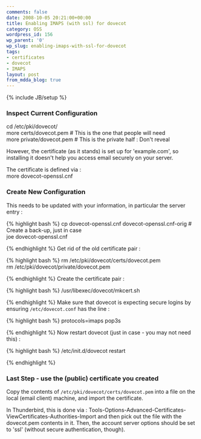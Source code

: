 ```yaml
---
comments: false
date: 2008-10-05 20:21:00+00:00
title: Enabling IMAPS (with ssl) for dovecot
category: OSS
wordpress_id: 156
wp_parent: '0'
wp_slug: enabling-imaps-with-ssl-for-dovecot
tags:
- certificates
- dovecot
- IMAPS
layout: post
from_mdda_blog: true
---
```

{% include JB/setup %}


### Inspect Current Configuration

  
cd /etc/pki/dovecot/  
more certs/dovecot.pem   # This is the one that people will need  
more private/dovecot.pem # This is the private half : Don't reveal  
  
However, the certificate (as it stands) is set up for 'example.com', so installing it doesn't help you access email securely on your server.  
  
The certificate is defined via :   
more dovecot-openssl.cnf   
  


### Create New Configuration

  
This needs to be updated with your information, in particular the server entry :  

{% highlight bash %}
cp dovecot-openssl.cnf dovecot-openssl.cnf-orig # Create a back-up, just in case  
joe dovecot-openssl.cnf   

{% endhighlight %}
Get rid of the old certificate pair :  

{% highlight bash %}
rm /etc/pki/dovecot/certs/dovecot.pem   
rm /etc/pki/dovecot/private/dovecot.pem  

{% endhighlight %}
Create the certificate pair :   

{% highlight bash %}
/usr/libexec/dovecot/mkcert.sh  

{% endhighlight %}
Make sure that dovecot is expecting secure logins by ensuring `/etc/dovecot.conf` has the line :  

{% highlight bash %}
protocols=imaps pop3s  

{% endhighlight %}
Now restart dovecot (just in case - you may not need this) :  

{% highlight bash %}
/etc/init.d/dovecot restart  

{% endhighlight %}
### Last Step - use the (public) certificate you created

  
Copy the contents of `/etc/pki/dovecot/certs/dovecot.pem` into a file on the local (email client) machine, and import the certificate.    
  
In Thunderbird, this is done via : Tools-Options-Advanced-Certificates-ViewCertificates-Authorities-Import and then pick out the file with the dovecot.pem contents in it.  Then, the account server options should be set to 'ssl' (without secure authentication, though).
